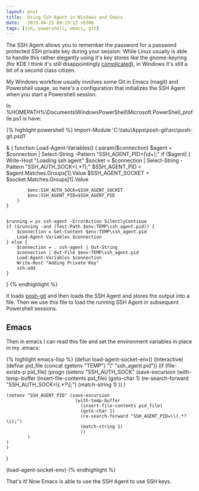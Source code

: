 ```yaml
---
layout: post
title:  Using Ssh Agent in Windows and Emacs
date:   2019-04-25 09:19:12 +0300
tags: [ssh, powershell, emacs, git]
---
```


The SSH Agent allows you to remember the password for a password protected SSH private key during your session. While Linux usually is able to handle this rather elegantly using it's key stores like the gnome-keyring (for KDE I think it's still disappointingly [complicated](https://milosophical.me/blog/2015/loading-ssh-keys-at-kde-startup.html)), in Windows it's still a bit of a second class citizen.

My Windows workflow usually involves some Git in Emacs (magit) and Powershell usage, so here's a configuration that initializes the SSH Agent when you start a Powershell session. 

In %HOMEPATH%\Documents\WindowsPowerShell\Microsoft.PowerShell_profile.ps1 is have:

{% highlight powershell %}
Import-Module 'C:\tatu\Apps\posh-git\src\posh-git.psd1'

& {
    function Load-Agent-Variables() {
        param($connection)
        $agent = $connection | Select-String -Pattern "SSH_AGENT_PID=(\d+);"
        if ($agent) {
            Write-Host "Loading ssh agent"
            $socket = $connection | Select-String -Pattern "SSH_AUTH_SOCK=(.*?);" 
            $SSH_AGENT_PID = $agent.Matches.Groups[1].Value
            $SSH_AGENT_SOCKET = $socket.Matches.Groups[1].Value
            
            $env:SSH_AUTH_SOCK=$SSH_AGENT_SOCKET
            $env:SSH_AGENT_PID=$SSH_AGENT_PID
        }
    }

    
    $running = ps ssh-agent -ErrorAction SilentlyContinue
    if ($running -and (Test-Path $env:TEMP\ssh_agent.pid)) {
        $connection = Get-Content $env:TEMP\ssh_agent.pid
        Load-Agent-Variables $connection
    } else {
        $connection = . ssh-agent | Out-String
        $connection | Out-File $env:TEMP\ssh_agent.pid
        Load-Agent-Variables $connection
        Write-Host "Adding Private Key"
        ssh-add 
    }
}
{% endhighlight %}


It loads [posh-git](https://github.com/dahlbyk/posh-git) and then loads the SSH Agent and stores the output into a file. Then we use this file to load the running SSH Agent in subsequent Powershell sessions.

## Emacs 

Then in emacs I can read this file and set the environment variables in place in my .emacs:

{% highlight emacs-lisp %}
(defun load-agent-socket-env()
  (interactive)
  (defvar pid_file (concat (getenv "TEMP") "\\" "ssh_agent.pid"))
  (if (file-exists-p pid_file)
     (progn
      (setenv "SSH_AUTH_SOCK" (save-excursion
                                (with-temp-buffer
                                  (insert-file-contents pid_file)
                                  (goto-char 1)
                                  (re-search-forward "SSH_AUTH_SOCK=\\(.*?\\);")
                                  (match-string 1)
                                  ))
              )
    
    
    (setenv "SSH_AGENT_PID" (save-excursion
                              (with-temp-buffer
                                (insert-file-contents pid_file)
                                (goto-char 1)
                                (re-search-forward "SSH_AGENT_PID=\\(.*?\\);")
                                (match-string 1)
                                ))
            )
    )
    )
  )

(load-agent-socket-env)
{% endhighlight %}

That's it! Now Emacs is able to use the SSH Agent to use SSH keys.
